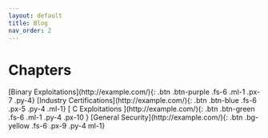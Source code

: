 ```yaml
---
layout: default
title: Blog
nav_order: 2
---
```


# Chapters

<div class="code-example" markdown="1">

<span>
[Binary Exploitations](http://example.com/){: .btn .btn-purple .fs-6 .ml-1 .px-7 .py-4}
</span>

<span>
[Industry Certifications](http://example.com/){: .btn .btn-blue .fs-6 .px-5 .py-4 .ml-1}
</span>

<span>
[ C Exploitations ](http://example.com/){: .btn .btn-green .fs-6 .ml-1 .py-4 .px-10 }
</span>

<span>
[General   Security](http://example.com/){: .btn .bg-yellow .fs-6 .px-9 .py-4 ml-1}
</span>

</div>


